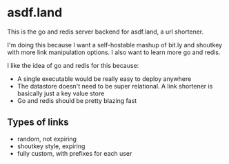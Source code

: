 # asdf.land
This is the go and redis server backend for asdf.land, a url shortener.

I'm doing this because I want a self-hostable mashup of bit.ly and shoutkey with more link manipulation options. I also want to learn more go and redis. 

I like the idea of go and redis for this because:

* A single executable would be really easy to deploy anywhere
* The datastore doesn't need to be super relational. A link shortener is basically just a key value store
* Go and redis should be pretty blazing fast


## Types of links
* random, not expiring
* shoutkey style, expiring
* fully custom, with prefixes for each user
